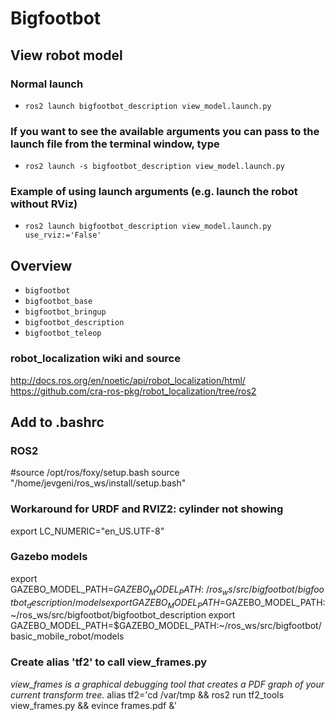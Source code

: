 # Bigfootbot

## View robot model
### Normal launch
- `ros2 launch bigfootbot_description view_model.launch.py`

### If you want to see the available arguments you can pass to the launch file from the terminal window, type
- `ros2 launch -s bigfootbot_description view_model.launch.py`

### Example of using launch arguments (e.g. launch the robot without RViz)
- `ros2 launch bigfootbot_description view_model.launch.py use_rviz:='False'`


## Overview
- `bigfootbot`
- `bigfootbot_base`
- `bigfootbot_bringup`
- `bigfootbot_description`
- `bigfootbot_teleop`

### robot_localization wiki and source
http://docs.ros.org/en/noetic/api/robot_localization/html/
https://github.com/cra-ros-pkg/robot_localization/tree/ros2


## Add to .bashrc
###  ROS2
#source /opt/ros/foxy/setup.bash
source "/home/jevgeni/ros_ws/install/setup.bash"

### Workaround for URDF and RVIZ2: cylinder not showing
export LC_NUMERIC="en_US.UTF-8"

### Gazebo models
export GAZEBO_MODEL_PATH=$GAZEBO_MODEL_PATH:~/ros_ws/src/bigfootbot/bigfootbot_description/models
export GAZEBO_MODEL_PATH=$GAZEBO_MODEL_PATH:~/ros_ws/src/bigfootbot/bigfootbot_description
export GAZEBO_MODEL_PATH=$GAZEBO_MODEL_PATH:~/ros_ws/src/bigfootbot/basic_mobile_robot/models

### Create alias 'tf2' to call view_frames.py
*view_frames is a graphical debugging tool that creates a PDF graph of your current transform tree.*
alias tf2='cd /var/tmp && ros2 run tf2_tools view_frames.py && evince frames.pdf &'